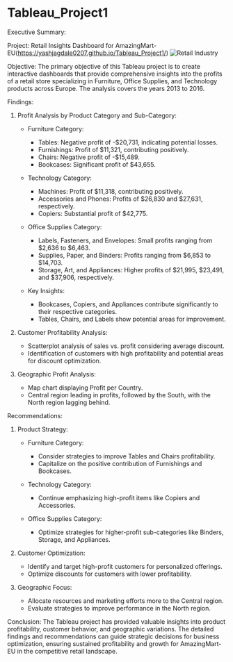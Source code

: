 # Tableau_Project1

Executive Summary:

Project: Retail Insights Dashboard for AmazingMart-EU(https://yashjagdale0207.github.io/Tableau_Project1/)
![Retail Industry](https://github.com/yashjagdale0207/Tableau_Project1/assets/145290827/f2ae647e-baad-4f1b-9268-c27540b9338d)


Objective:
The primary objective of this Tableau project is to create interactive dashboards that provide comprehensive insights into the profits of a retail store specializing in Furniture, Office Supplies, and Technology products across Europe. The analysis covers the years 2013 to 2016.

Findings:

1. Profit Analysis by Product Category and Sub-Category:
   - Furniture Category:
     - Tables: Negative profit of -$20,731, indicating potential losses.
     - Furnishings: Profit of $11,321, contributing positively.
     - Chairs: Negative profit of -$15,489.
     - Bookcases: Significant profit of $43,655.

   - Technology Category:
     - Machines: Profit of $11,318, contributing positively.
     - Accessories and Phones: Profits of $26,830 and $27,631, respectively.
     - Copiers: Substantial profit of $42,775.

   - Office Supplies Category:
     - Labels, Fasteners, and Envelopes: Small profits ranging from $2,636 to $6,463.
     - Supplies, Paper, and Binders: Profits ranging from $6,853 to $14,703.
     - Storage, Art, and Appliances: Higher profits of $21,995, $23,491, and $37,906, respectively.

   - Key Insights:
     - Bookcases, Copiers, and Appliances contribute significantly to their respective categories.
     - Tables, Chairs, and Labels show potential areas for improvement.

2. Customer Profitability Analysis:
   - Scatterplot analysis of sales vs. profit considering average discount.
   - Identification of customers with high profitability and potential areas for discount optimization.

3. Geographic Profit Analysis:
   - Map chart displaying Profit per Country.
   - Central region leading in profits, followed by the South, with the North region lagging behind.

Recommendations:

1. Product Strategy:
   - Furniture Category:
     - Consider strategies to improve Tables and Chairs profitability.
     - Capitalize on the positive contribution of Furnishings and Bookcases.

   - Technology Category:
     - Continue emphasizing high-profit items like Copiers and Accessories.

   - Office Supplies Category:
     - Optimize strategies for higher-profit sub-categories like Binders, Storage, and Appliances.

2. Customer Optimization:
   - Identify and target high-profit customers for personalized offerings.
   - Optimize discounts for customers with lower profitability.

3. Geographic Focus:
   - Allocate resources and marketing efforts more to the Central region.
   - Evaluate strategies to improve performance in the North region.


Conclusion:
The Tableau project has provided valuable insights into product profitability, customer behavior, and geographic variations. The detailed findings and recommendations can guide strategic decisions for business optimization, ensuring sustained profitability and growth for AmazingMart-EU in the competitive retail landscape.
